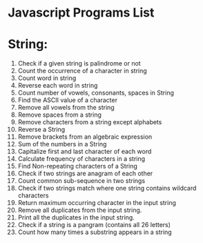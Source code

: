 # Javascript Programs List

# String:
1. Check if a given string is palindrome or not
2. Count the occurrence of a character in string
3. Count word in string
4. Reverse each word in string
5. Count number of vowels, consonants, spaces in String
6. Find the ASCII value of a character
7. Remove all vowels from the string
8. Remove spaces from a string
9. Remove characters from a string except alphabets
10. Reverse a String
11. Remove brackets from an algebraic expression
12. Sum of the numbers in a String
13. Capitalize first and last character of each word
14. Calculate frequency of characters in a string
15. Find Non-repeating characters of a String
16. Check if two strings are anagram of each other
17. Count common sub-sequence in two strings
18. Check if two strings match where one string contains wildcard characters
19. Return maximum occurring character in the input string
20. Remove all duplicates from the input string.
21. Print all the duplicates in the input string.
22. Check if a string is a pangram (contains all 26 letters)
23. Count how many times a substring appears in a string
